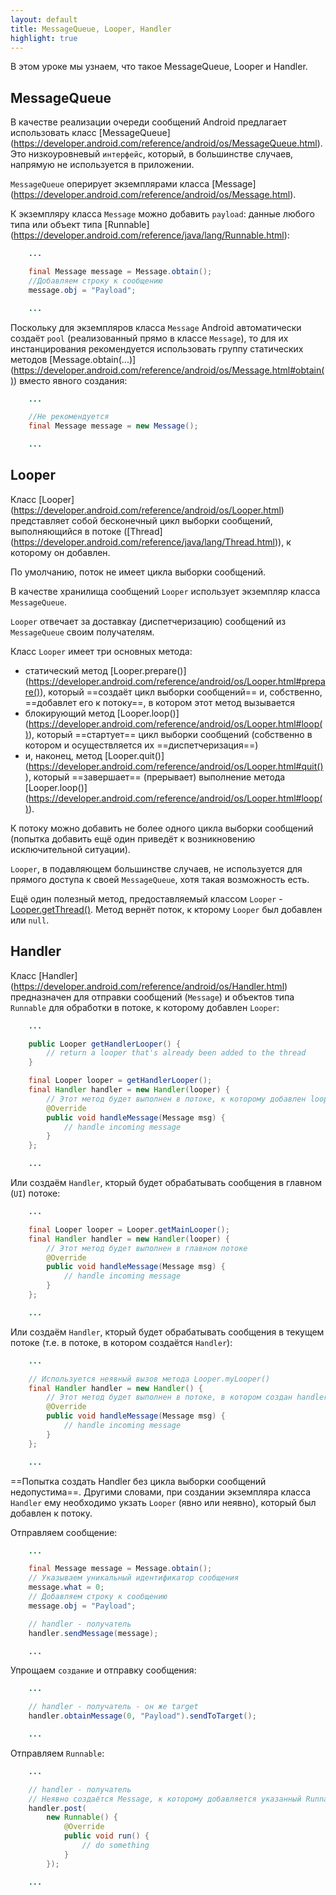 ```yaml
---
layout: default
title: MessageQueue, Looper, Handler
highlight: true
---
```


В этом уроке мы узнаем, что такое MessageQueue, Looper и Handler.

##  MessageQueue

В качестве реализации очереди сообщений Android предлагает использовать класс [MessageQueue] (https://developer.android.com/reference/android/os/MessageQueue.html). Это низкоуровневый `интерфейс`, который, в большинстве случаев, напрямую не используется в приложении.

`MessageQueue` оперирует экземплярами класса [Message] (https://developer.android.com/reference/android/os/Message.html).

К экземпляру класса `Message` можно добавить `payload`: данные любого типа или объект типа [Runnable] (https://developer.android.com/reference/java/lang/Runnable.html):

```java
    ...

    final Message message = Message.obtain();
    //Добавляем строку к сообщению
    message.obj = "Payload";

    ...
```

Поскольку для экземпляров класса `Message` Android автоматически создаёт `pool` (реализованный прямо в классе `Message`), то для их инстанцирования рекомендуется использовать группу статических методов [Message.obtain(...)] (https://developer.android.com/reference/android/os/Message.html#obtain()) вместо явного создания:

```java
    ...

    //Не рекомендуется
    final Message message = new Message();

    ...
```

##  Looper

Класс [Looper] (https://developer.android.com/reference/android/os/Looper.html) представляет собой бесконечный цикл выборки сообщений, выполняющийся в потоке ([Thread] (https://developer.android.com/reference/java/lang/Thread.html)), к которому он добавлен.

По умолчанию, поток не имеет цикла выборки сообщений.

В качестве хранилища сообщений `Looper` использует экземпляр класса `MessageQueue`.

`Looper` отвечает за доставкау (диспетчеризацию) сообщений из `MessageQueue` своим получателям.

Класс `Looper` имеет три основных метода:

- статический метод [Looper.prepare()] (https://developer.android.com/reference/android/os/Looper.html#prepare()), который ==создаёт цикл выборки сообщений== и, собственно, ==добавлет его к потоку==, в котором этот метод вызывается
- блокирующий метод [Looper.loop()] (https://developer.android.com/reference/android/os/Looper.html#loop()), который ==стартует== цикл выборки сообщений (собственно в котором и осуществляется их ==диспетчеризация==)
- и, наконец, метод [Looper.quit()] (https://developer.android.com/reference/android/os/Looper.html#quit()), который ==завершает== (прерывает) выполнение метода [Looper.loop()] (https://developer.android.com/reference/android/os/Looper.html#loop()).

К потоку можно добавить не более одного цикла выборки сообщений (попытка добавить ещё один приведёт к возникновению исключительной ситуации).

`Looper`, в подавляющем большинстве случаев, не используется для прямого доступа к своей `MessageQueue`, хотя такая возможность есть.

Ещё один полезный метод, предоставляемый классом `Looper` - [Looper.getThread()](https://developer.android.com/reference/android/os/Looper.html#getThread()). Метод вернёт поток, к кторому `Looper` был добавлен или `null`.

## Handler

Класс [Handler] (https://developer.android.com/reference/android/os/Handler.html) предназначен для отправки сообщений (`Message`) и объектов типа `Runnable` для обработки в потоке, к которому добавлен `Looper`:

```java
    ...

    public Looper getHandlerLooper() {
        // return a looper that's already been added to the thread
    }

    final Looper looper = getHandlerLooper();
    final Handler handler = new Handler(looper) {
        // Этот метод будет выполнен в потоке, к которому добавлен looper
        @Override
        public void handleMessage(Message msg) {
            // handle incoming message
        }
    };

    ...    
```

Или создаём `Handler`, кторый будет обрабатывать сообщения в главном (`UI`) потоке:

```java
    ...

    final Looper looper = Looper.getMainLooper();
    final Handler handler = new Handler(looper) {
        // Этот метод будет выполнен в главном потоке
        @Override
        public void handleMessage(Message msg) {
            // handle incoming message
        }
    };

    ...
```

Или создаём `Handler`, кторый будет обрабатывать сообщения в текущем потоке (т.е. в потоке, в котором создаётся `Handler`):

```java
    ...

    // Используется неявный вызов метода Looper.myLooper()
    final Handler handler = new Handler() {
        // Этот метод будет выполнен в потоке, в котором создан handler
        @Override
        public void handleMessage(Message msg) {
            // handle incoming message
        }
    };

    ...
```

==Попытка создать Handler без цикла выборки сообщений недопустима==.
Другими словами, при создании экземпляра класса `Handler` ему необходимо укзать `Looper` (явно или неявно), который был добавлен к потоку.

Отправляем сообщение:

```java
    ...

    final Message message = Message.obtain();
    // Указываем уникальный идентификатор сообщения
    message.what = 0;
    // Добавляем строку к сообщению
    message.obj = "Payload";

    // handler - получатель
    handler.sendMessage(message);

    ...    
```

Упрощаем `создание` и отправку сообщения:

```java
    ...

    // handler - получатель - он же target
    handler.obtainMessage(0, "Payload").sendToTarget();

    ...    
```

Отправляем `Runnable`:

```java
    ...

    // handler - получатель
    // Неявно создаётся Message, к которому добавляется указанный Runnable
    handler.post(
        new Runnable() {
            @Override
            public void run() {
                // do something
            }
        });

    ...    
```
